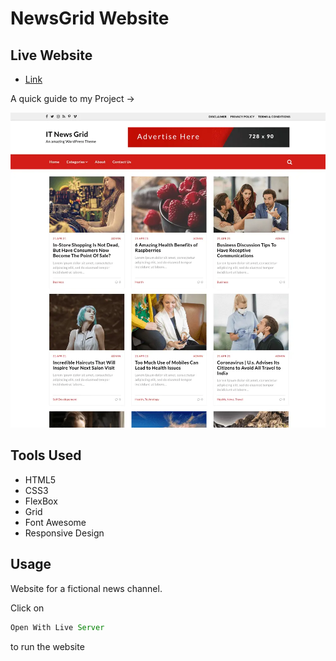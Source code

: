# NewsGrid Website

## Live Website

- [Link](https://news-grid-website-eight.vercel.app/)

A quick guide to my Project ->

<img src ="/image.webp">

## Tools Used

- HTML5
- CSS3
- FlexBox
- Grid
- Font Awesome
- Responsive Design

## Usage

Website for a fictional news channel.

Click on

```js
Open With Live Server
``` 
to run the website